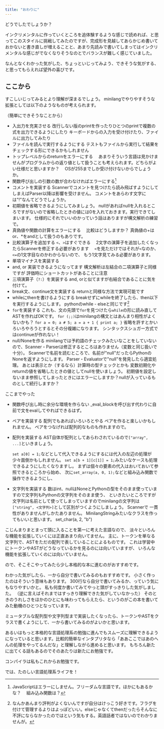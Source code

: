 ```yaml
---
title: "おわりに"
---
```


どうでしたでしょうか？

インクリメンタルに作っていくところを追体験するような感じで読めれば、と思ってこのスタイルに挑戦してみたのですが、完成形を見越してあらかじめ書いておかないと書き直しが増えることと、あまり先読みで書いてしまってはインクリメンタルな感じがでなくなりそうなのとでバランスが難しく感じていました。

なんとなくわかった気がした、ちょっといじってみよう、できそうな気がする、と思ってもらえれば望外の喜びです。

## ここから

すこしいじってみるとより理解が深まるでしょう。
minilangでやりやすそうな拡張としては以下のようなものが考えられます。

（簡単にできそうなことから）


* 入出力を充実させる
  改行しない版のprintを作ったりひとつのprintで複数の式を出力できるようにしたり
  キーボードからの入力を受け付けたり、ファイルに出力してみたり
* ファイルを読んで実行するようにする
  テストもファイルから実行して結果をチェックする形にできるかもしれません
* トップレベルからのreturnをエラーにする
　あまりそういう言語は見かけませんがプログラムからの返り値として扱うことも考えられます。どちらがよい仕様だと思いますか？
　OSが255までしか受け付けないからでしょうか。
* 関数呼び出しの引数の数が合わなければエラーにする[^js]
  [^js]: JavaScriptはエラーにしません。フリーダムな言語です。ほかにもあるかな？
　組み込み関数は？
* コメントを実装する
  Scannerでコメントを見つけたら読み飛ばすようにしてしまえばParser以降は影響を受けません。
  コメントをあらわす文字には"!"なんてどうでしょうか。
* 初期値を省略できるようにしてみましょう。
  nullがあればnullを入れるところですがないので省略したときの値には0を入れておきます。実行できてしまいます。
  仕様的にそれでいいのかっていう話はありますが構文解析の練習で。
* 真偽値や関数の計算をエラーにする
　比較はどうしますか？
  真偽値の+はor、*をandとして扱うのもありです。
* 比較演算子を追加する
  `<`、`>`はすぐできる
　2文字の演算子を追加したくなったらScannerを修正する必要があります
　`<`を見ただけではそれが`<`なのか、`<=`の1文字目なのかわからないので、
  もう1文字見てみる必要があります。
* 単項マイナスを実装する
* and, or 実装できるようになってます
  構文解析は左結合の二項演算子と同様ですが
  評価時にショートカットがあることに注意
* 三項演算子（`?:`）を実装する
  and, orと似てますが右結合であることに気を付けて。
* break文、continue文を実装する
  returnと同様な方法で実現可能です
* whileにthenを書けるようにする
  breakせずにwhileを終了したら、then以下を実行するようにします。
  pythonのwhile - elseと同じです[^while-else]
  [^while-else]: なんかあんまり評判がよくないんですが自分はけっこう好きです。フラグを付けて管理するよりはよっぽどいい。elseじゃなくてthenだったらそんなに不評にならなかったのではという気もする。英語話者ではないのでわかりませんが。
* `for`を実装する
  これも、文の先頭で`for`を見つけたら`while`の形に読み直してASTを作ればOKです。
  `for (;;)`はminilangの構文とはあんまり相性がよくないかも？
  `for a = 0; a # 5; a = a + 1 { print a; }`
  省略を許すとかいろいろやろうとするとその分複雑になります。
  シンタックスシュガー方式ではcontinueが作れない！
* null/Noneを作る
  minilangでは予約語のチェックみたいなことをしていないので、Scanner・Parserは修正するところはありません（変数と同じ扱いで十分）。
  Scannerで名前を読むところで、名前が"null"だったらPythonのNoneを返すようにします。
  Parser・Evaluatorで"null"を発見したら適宜処理。
  あとは表示とか（するなら）計算時の型チェックとかも
  変数初期化やreturnの値を省略したときの値としてnullを使いましょう。
  初期値を設定しないまま参照してしまったときにはエラーにしますか？nullが入っているものとして続行しますか？

ここまでやった

* 関数呼び出し時に余分な環境を作らない
  _eval_blockを呼び出す代わりに自前で文をevalしてやればできるはず。
* ペアを実装する
  配列でもあればいろいろとやる
  ペアを作ると楽しいかもしれません。
  ペアをつなげれば配列的なものも作れますので。 
* 配列を実装する
  AST自体が配列としてあらわされているので`["array", ...]`といきましょう。

  `set a[0] = 1;`などとして代入できるようにするには代入の左辺の処理が少々面倒かもしれません。
  `set a[b + 1][c[1]] = 1;`みたいなケースも処理できるようにしたくなりますし。
  まずは個々の要素の代入はおいておいて参照できるところから始め、
  次に`set_array(a, 0, 1);`などと組み込み関数で操作できるようにし、

* 文字列を実装する
  数はint、nullはNoneとPythonの型をそのまま使っていますので文字列もPythonの文字列をそのまま使う、
  といきたいところですが文字列は名前として使ってしまっていますのでminilangの文字列は
  `["string", <文字列>]`として区別がつくようにしましょう。
  Scannerで
  一貫性がありませんがしかたありません。
  MinilangStringみたいなクラスを作ってもいいと思います。
  set_char(a, 2, "b")


こじんまりまとまって頭に入ることを第一に考えた言語なので、
淡々といろんな機能を拡張していくには正直あまり向いてません。
主に、トークンを単なる文字列で、ASTをただの配列で表していることによるものです。
これは学習中にトークンやASTがどうなっているかを見るのには向いていますが、
いろんな機能を拡張していくのには向いていません。

ので、そこそこやってみたら少し本格的な本に進むのがおすすめです。

わかった気がしたら、一から自分で書いてみるのもおすすめです。
小さく作ったのはそういう意味もあります。
300行なら自分で書いてみるか、っていう気にもなりやすいかと。
私も何度か書いてみてやっと頭がすっきりした気がしました。
（逆に言えばそれまではすっきり理解できた気がしていなかった）
そのときのうれしさをほかのひとにも味わってもらえたら、というのがこの本を書いてみた動機のひとつとなっています。

ミュータブルな配列型や文字列型まで実装したくなったら、トークンやASTをクラスで書くようにして、一から書いてみるのがよいかと思います。

あるいはもっと本格的な言語処理系の勉強に進んでもスムーズに理解できるようになっていると思います。比較的簡単なインタプリタなら「ああここではあのへんの処理をやってるんだな」と理解しながら進めると思います。
もちろん新たに出てくる話もあるのでそのあたりは新たにお勉強です。

コンパイラは私もこれからお勉強です。

では、たのしい言語処理系ライフを！